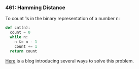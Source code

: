 ### 461: Hamming Distance

To count 1s in the binary representation of a number n:

```python
def cnt(n):
  count = 0
  while n:
    n &= n - 1
    count += 1
  return count
```

[Here](http://www.cnblogs.com/graphics/archive/2010/06/21/1752421.html) is a blog introducing several ways to solve this problem.
